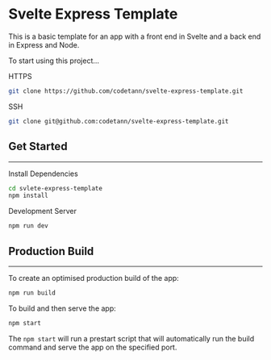 # Svelte Express Template

This is a basic template for an app with a front end in Svelte and a back end in Express and Node.

To start using this project...

HTTPS

```bash
git clone https://github.com/codetann/svelte-express-template.git
```

SSH

```bash
git clone git@github.com:codetann/svelte-express-template.git
```

## Get Started

---

Install Dependencies

```bash
cd svlete-express-template
npm install
```

Development Server

```bash
npm run dev
```

## Production Build

---

To create an optimised production build of the app:

```bash
npm run build
```

To build and then serve the app:

```bash
npm start
```

The `npm start` will run a prestart script that will automatically run the build command and serve the app on the specified port.
